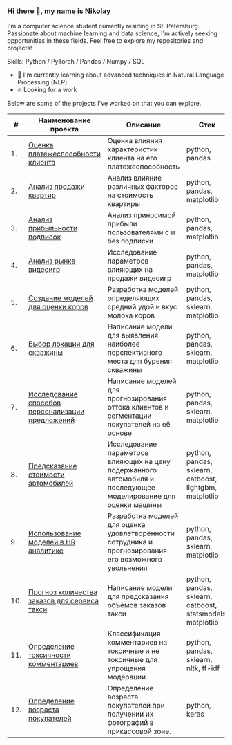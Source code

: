 ### Hi there 👋, my name is Nikolay
I'm a computer science student currently residing in St. Petersburg. Passionate about machine learning and data science, I'm actively seeking opportunities in these fields. Feel free to explore my repositories and projects!

Skills: Python / PyTorch / Pandas / Numpy / SQL

- 🌱 I'm currently learning about advanced techniques in Natural Language Processing (NLP)
- 🔥 Looking for a work

Below are some of the projects I've worked on that you can explore.

| #   | Наименование проекта                                                                                                                                                                                       | Описание                                                                                                                                                                                                 | Стек                                                   |
| --- | ----------------------------------------------------------------------------------------------------------------------------------------------------------------------------------------------------------------------------- | ---------------------------------------------------------------------------------------------------------------------------------------------------------------------------------------------------------------- | ---------------------------------------------------------- |
| 1.  | [Оценка платежеспособности клиента](https://github.com/nosnic/y_practicum/blob/main/01_borrowers_reliability/borrowers_reliability.ipynb)                                                      | Оценка влияния характеристик клиента на его платежеспособность                                                                                           | python, pandas                                             |
| 2.  | [Анализ продажи квартир](https://github.com/nosnic/y_practicum/tree/main/02_apartment_sales_analysis)                                                                                                     | Анализ влияние различных факторов на стоимость квартиры                                                                                                         | python, pandas, matplotlib                                 |
| 3.  | [Анализ прибыльности подписок](https://github.com/nosnic/y_practicum/blob/main/03_subscription_benefits/subscription_benefits.ipynb)                                                                | Анализ приносимой прибыли пользователями с и без подписки                                                                                                      | python, pandas, matplotlib                                 |
| 4.  | [Анализ рынка видеоигр](https://github.com/nosnic/y_practicum/blob/main/04_assessment_of_video_game_market/README.md)                                                                                      | Исследование параметров влияющих на продажи видеоигр                                                                                                              | python, pandas, matplotlib                                 |
| 5.  | [Создание моделей для оценки коров](https://github.com/nosnic/y_practicum/blob/main/05_predict_best_cows_to_buy/predict_best_cows_to_buy.ipynb)                                                  | Разработка моделей определяющих средний удой и вкус молока коров                                                                                         | python, pandas, sklearn, matplotlib                        |
| 6.  | [Выбор локации для скважины](https://github.com/nosnic/y_practicum/blob/main/06_location_selection_for_well/location_selection_for_well.ipynb)                                                         | Написание модели для выявления наиболее перспективного места для бурения скважины                                                        | python, pandas, sklearn, matplotlib                        |
| 7.  | [Исследование способов персонализации предложений](https://github.com/nosnic/y_practicum/blob/main/07_personalized_offers_for_customers/personalized_offers_for_customers.ipynb) | Написание моделей для прогнозирования оттока клиентов и сегментации покупателей на её основе                                    | python, pandas, sklearn, matplotlib                        |
| 8.  | [Предсказание стоимости автомобилей](https://github.com/nosnic/y_practicum/blob/main/08_car_prices_prediction/car_prices_prediction.ipynb)                                                    | Исследование параметров влияющих на цену подержанного автомобиля и последующее моделирование для оценки машины | python, pandas, sklearn, catboost, lightgbm, matplotlib    |
| 9.  | [Использование моделей в HR аналитике](https://github.com/nosnic/y_practicum/blob/main/09_hr_analytics/hr_analytics.ipynb)                                                                      | Разработка моделей для оценка удовлетворённости сотрудника и прогнозирования его возможного увольнения               | python, pandas, sklearn, matplotlib                        |
| 10. | [Прогноз количества заказов для сервиса такси](https://github.com/nosnic/y_practicum/blob/main/10_taxi_orders_forecasting/taxi_orders_forecasting.ipynb)                               | Написание модели для предсказания объёмов заказов такси                                                                                                         | python, pandas, sklearn, catboost, statsmodels, matplotlib |
| 11. | [Определение токсичности комментариев](https://github.com/nosnic/y_practicum/blob/main/11_toxic_comments_detection/toxic_comments_detection.ipynb)                                          | Классификация комментариев на токсичные и не токсичные для упрощения модерации.                                                             | python, pandas, sklearn, nltk, tf-idf                      |
| 12. | [Определение возраста покупателей](https://github.com/nosnic/y_practicum/blob/main/12_age_prediction/age_prediction.ipynb)                                                                      | Определение возраста покупателей при получении их фотографий в прикассовой зоне.                                                           | python, keras                                              |





